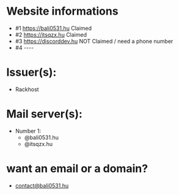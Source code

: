 # Website informations
 - #1 https://bali0531.hu 			Claimed
 - #2 https://itsqzx.hu				Claimed
 - #3 https://discorddev.hu			NOT Claimed    / need a phone number
 - #4 ----
 
# Issuer(s):
 - Rackhost
 
# Mail server(s):
 - Number 1:
	- @bali0531.hu
	- @itsqzx.hu


# want an email or a domain?
 - contact@bali0531.hu